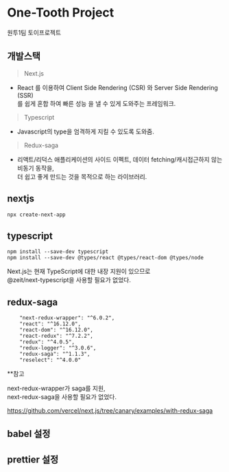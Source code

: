 # One-Tooth Project

원투1팀 토이프로젝트


## 개발스택
> Next.js
- React 를 이용하여 Client Side Rendering (CSR) 와 Server Side Rendering (SSR) <br/>
를 쉽게 혼합 하여 빠른 성능 을 낼 수 있게 도와주는 프레임워크.
> Typescript
- Javascript의 type을 엄격하게 지킬 수 있도록 도와줌.
> Redux-saga
- 리액트/리덕스 애플리케이션의 사이드 이펙트, 데이터 fetching/캐시접근하지 않는 비동기 동작을,<br/>
더 쉽고 좋게 만드는 것을 목적으로 하는 라이브러리.


## nextjs 

```bash
npx create-next-app
```

## typescript

```
npm install --save-dev typescript
npm install --save-dev @types/react @types/react-dom @types/node
```
Next.js는 현재 TypeScript에 대한 내장 지원이 있으므로 <br/>
@zeit/next-typescript을 사용할 필요가 없었다. 
## redux-saga
```
    "next-redux-wrapper": "^6.0.2",
    "react": "^16.12.0",
    "react-dom": "^16.12.0",
    "react-redux": "^7.2.2",
    "redux": "^4.0.5",
    "redux-logger": "^3.0.6",
    "redux-saga": "^1.1.3",
    "reselect": "^4.0.0"
```
**참고

next-redux-wrapper가 saga를 지원, <br/>
next-redux-saga을 사용할 필요가 없었다. 

https://github.com/vercel/next.js/tree/canary/examples/with-redux-saga

## babel 설정 

## prettier 설정
